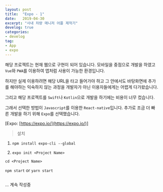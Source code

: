 ```yaml
---
layout: post
title:  "Expo - 1"
date:   2019-04-30
excerpt: "사내 차량 매니저 어플 제작기"
develog: true
categories:
- develog
tag:
- App
- expo
---
```


해당 프로젝트는 현재 웹으로 구현이 되어 있습니다. 모바일을 중점으로 개발을 하였고 `Vue`와 `PWA`를 이용하여 앱처럼 사용이 가능한 환경입니다.

하지만 실제 이용하려면 해당 URL을 타고 들어가야 하고 그 안에서도 바탕화면에 추가를 해야하는 익숙하지 않는 과정을 개발자가 아닌 이용자들에게는 어렵게 다가왔습니다.

그리고 해당 프로젝트를 `Swift`나 `Kotlin`으로 개발을 하기에는 비용이 너무 컸습니다.

그래서 선택한 방법이 `Javascript`를 이용한 `React-native`입니다. 추가로 조금 더 빠른 개발을 하기 위해 `Expo`를 선택했습니다.

[Expo: [https://expo.io/](https://expo.io/)]

> 설치

1. `npm install expo-cli --global`

2. `expo init <Project Name>`

`cd <Project Name>`

`npm start` or `yarn start`

```javascript
```

... 계속 작성중
